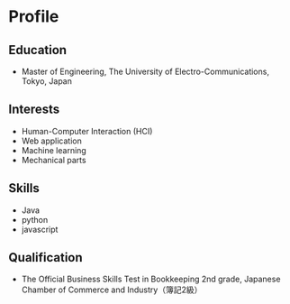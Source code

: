 # Profile
## Education
- Master of Engineering, The University of Electro-Communications, Tokyo, Japan

## Interests
- Human-Computer Interaction (HCI)
- Web application
- Machine learning
- Mechanical parts

## Skills
- Java
- python
- javascript

## Qualification
- The Official Business Skills Test in Bookkeeping 2nd grade, Japanese Chamber of Commerce and Industry（簿記2級）
